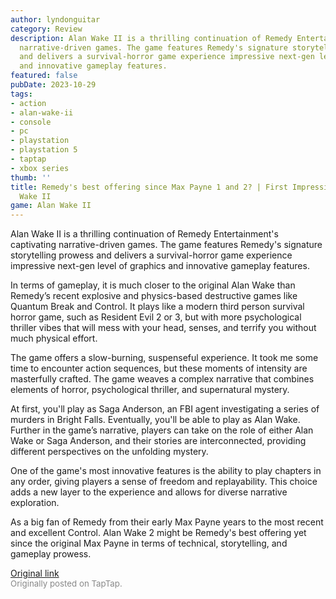 ```yaml
---
author: lyndonguitar
category: Review
description: Alan Wake II is a thrilling continuation of Remedy Entertainment's captivating
  narrative-driven games. The game features Remedy's signature storytelling prowess
  and delivers a survival-horror game experience impressive next-gen level of graphics
  and innovative gameplay features.
featured: false
pubDate: 2023-10-29
tags:
- action
- alan-wake-ii
- console
- pc
- playstation
- playstation 5
- taptap
- xbox series
thumb: ''
title: Remedy's best offering since Max Payne 1 and 2? | First Impressions - Alan
  Wake II
game: Alan Wake II
---
```

Alan Wake II is a thrilling continuation of Remedy Entertainment's captivating narrative-driven games. The game features Remedy's signature storytelling prowess and delivers a survival-horror game experience impressive next-gen level of graphics and innovative gameplay features.

In terms of gameplay, it is much closer to the original Alan Wake than Remedy’s recent explosive and physics-based destructive games like Quantum Break and Control. It plays like a modern third person survival horror game, such as Resident Evil 2 or 3, but with more psychological thriller vibes that will mess with your head, senses, and terrify you without much physical effort.

The game offers a slow-burning, suspenseful experience. It took me some time to encounter action sequences, but these moments of intensity are masterfully crafted. The game weaves a complex narrative that combines elements of horror, psychological thriller, and supernatural mystery.

At first, you'll play as Saga Anderson, an FBI agent investigating a series of murders in Bright Falls. Eventually, you'll be able to play as Alan Wake. Further in the game’s narrative, players can take on the role of either Alan Wake or Saga Anderson, and their stories are interconnected, providing different perspectives on the unfolding mystery.

One of the game's most innovative features is the ability to play chapters in any order, giving players a sense of freedom and replayability. This choice adds a new layer to the experience and allows for diverse narrative exploration.

As a big fan of Remedy from their early Max Payne years to the most recent and excellent Control. Alan Wake 2 might be Remedy's best offering yet since the original Max Payne in terms of technical, storytelling, and gameplay prowess.

[Original link](https://www.taptap.io/post/6489269)<br><span style="font-size: 0.95em; color: #888;">Originally posted on TapTap.</span>